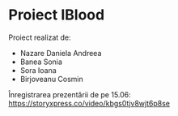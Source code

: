 # Proiect IBlood 

Proiect realizat de:
- Nazare Daniela Andreea
- Banea Sonia
- Sora Ioana
- Birjoveanu Cosmin

Înregistrarea prezentării de pe 15.06: https://storyxpress.co/video/kbgs0tjv8wjt6p8se
